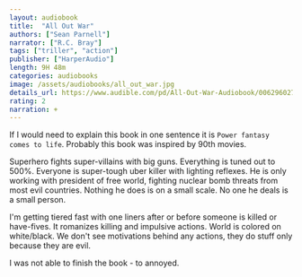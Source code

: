 ```yaml
---
layout: audiobook
title:  "All Out War"
authors: ["Sean Parnell"]
narrator: ["R.C. Bray"]
tags: ["triller", "action"]
publisher: ["HarperAudio"]
length: 9H 48m
categories: audiobooks
image: /assets/audiobooks/all_out_war.jpg
details_url: https://www.audible.com/pd/All-Out-War-Audiobook/006296027X
rating: 2
narration: +
---
```


If I would need to explain this book in one sentence it is `Power fantasy comes to life`. 
Probably this book was inspired by 90th movies.

Superhero fights super-villains with big guns. Everything is tuned out to 500%. 
Everyone is super-tough uber killer with lighting reflexes.
He is only working with president of free world, fighting nuclear bomb threats from most evil countries.
Nothing he does is on a small scale. No one he deals is a small person.

I'm getting tiered fast with one liners after or before someone is killed or have-fives. 
It romanizes killing and impulsive actions.
World is colored on white/black. We don't see motivations behind any actions, they do stuff only because they are evil.

I was not able to finish the book - to annoyed.
